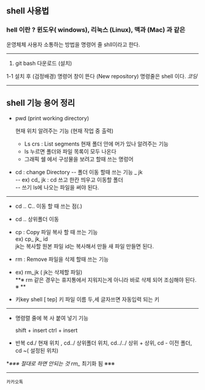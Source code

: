 ## shell 사용법  
### hell 이란 ? 윈도우( windows), 리눅스 (Linux), 맥과 (Mac) 과 같은  
   운영체체 사용자 소통하는 방법을 명령어 줄 shll이라고 한다.

***

1. git bash 다운로드 (설치)
  
1-1  설치 후 (검정배경) 명령어 창이 뜬다 (New repository)
     명령줄은 shell 이다. *코딩*

---
## shell 기능 용어 정리
-  pwd (print working directory)  

   현재 위치 알려주는 기능 (현재 작업 중 출력)
   
   -  Ls crs : List segments 현재 폴더 안에 머가 있나 알려주는 기능  
   -  ls 누르면 폴더와 파일 목록이 모두 나온다  
   -  그래픽 쉘 에서 구성물을 보려고 할때 쓰는 명렁어 
   
-  cd :  change Directory
--  폴더 이동 할때 쓰는 기능 _ jk  
--  ex) cd_ jk : cd 쓰고 한칸 띄우고 이동할 폴더   
--   쓰기 ls에 나오는 파일을 써야 된다.

___

-  cd .. C.. 이동 할 때 쓰는 점(.)  
-  cd .. 상위폴더 이동   

-  cp : Copy 파일 복사 할 때 쓰는 기능  
        ex) cp_ jk_ id  
        jk는 복사할 원본 파일 id는 복사해서 만들 새 파일 만들면 된다.  
 
-  rm : Remove 파일을 삭제 할때 쓰는 기능 
  - ex) rm_jk ( jk는 삭제할 파일)  
  **※ rm 같은 경우는 휴지통에서 지워지는게 아니라 바로 삭제 되어 조심해야 된다. ※ **  
 
   - 키key shell [ tep] 키 파일 이름 두,세 글자쓰면 자동입력 되는 키  
   
   ___
   
-  명령렬 줄에 복 사 붙여 넣기 기능  

   shift + insert
   ctrl  + insert  
   
-  반복   cd./ 현재 위치 , cd../ 상위폴더 위치, cd../../ 상위 + 상위, cd - 이전 폴더, cd ~( 설정된 위치)  


**※※※ 절대로 하면 안되는 것 rm_* 최기화 됨 ※※※  

---

`카카오톡`







  
  
  
  
  
  
  
  
